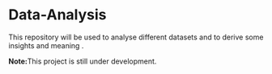 # Data-Analysis
This repository will be used to analyse different datasets and to derive some insights and meaning .

<b>Note:</b>This project is still under development.
